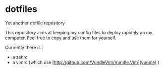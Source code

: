 # dotfiles
Yet another dotfile repository

This repository aims at keeping my config files to deploy rapidely on my computer.
Feel free to copy and use them for yourself.

Currently there is :
  - a zshrc
  - a vimrc (which use [http://github.com/VundleVim/Vundle.Vim](vundle) )
